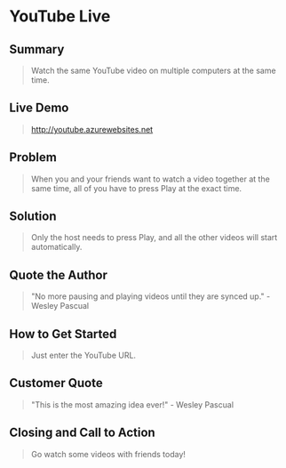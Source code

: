 # YouTube Live #

<!-- 

There is an approach called "working backwards" that is widely used at Amazon. They work backwards from the customer, rather than starting with an idea for a product and trying to bolt customers onto it. While working backwards can be applied to any specific product decision, using this approach is especially important when developing new products or features.

For new initiatives a product manager typically starts by writing an internal press release announcing the finished product. The target audience for the press release is the new/updated product's customers, which can be retail customers or internal users of a tool or technology. Internal press releases are centered around the customer problem, how current solutions (internal or external) fail, and how the new product will blow away existing solutions.

Keep it simple. 3-4 sentences for each heading. Cut out the fat. Don't make it into a spec.

Oh, and I also like to write press-releases in what I call "Oprah-speak" for mainstream consumer products. Imagine you're sitting on Oprah's couch and have just explained the product to her, and then you listen as she explains it to her audience. That's "Oprah-speak", not "Geek-speak".

 -->
 
## Summary ##
  > Watch the same YouTube video on multiple computers at the same time.

## Live Demo ##
  > http://youtube.azurewebsites.net

## Problem ##
  > When you and your friends want to watch a video together at the same time, all of you have to press Play at the exact time.

## Solution ##
  > Only the host needs to press Play, and all the other videos will start automatically.

## Quote the Author ##
  > "No more pausing and playing videos until they are synced up." - Wesley Pascual

## How to Get Started ##
  > Just enter the YouTube URL.

## Customer Quote ##
  > "This is the most amazing idea ever!" - Wesley Pascual

## Closing and Call to Action ##
  > Go watch some videos with friends today!
